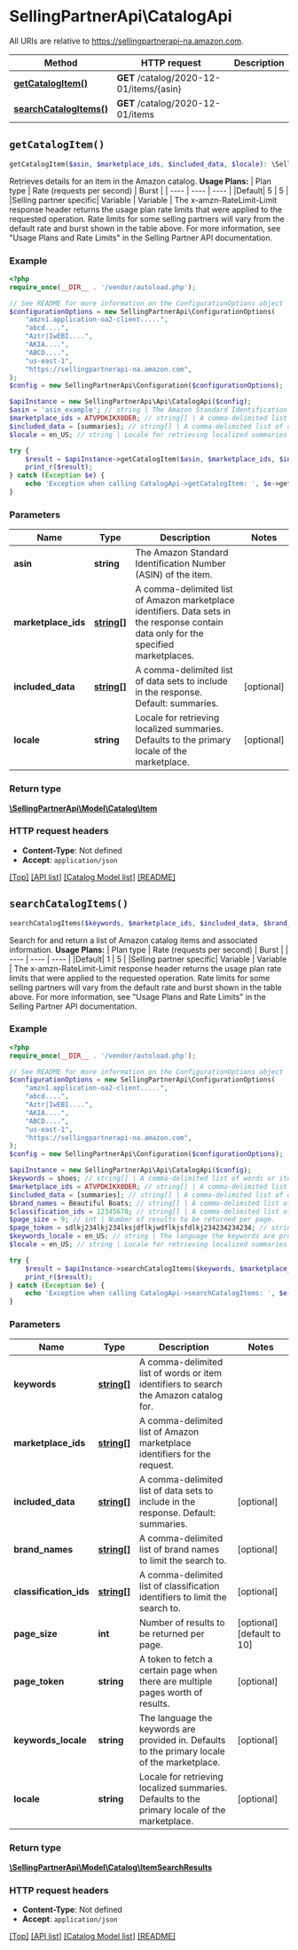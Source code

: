 # SellingPartnerApi\CatalogApi

All URIs are relative to https://sellingpartnerapi-na.amazon.com.

Method | HTTP request | Description
------------- | ------------- | -------------
[**getCatalogItem()**](CatalogApi.md#getCatalogItem) | **GET** /catalog/2020-12-01/items/{asin} | 
[**searchCatalogItems()**](CatalogApi.md#searchCatalogItems) | **GET** /catalog/2020-12-01/items | 


## `getCatalogItem()`

```php
getCatalogItem($asin, $marketplace_ids, $included_data, $locale): \SellingPartnerApi\Model\Catalog\Item
```



Retrieves details for an item in the Amazon catalog.  **Usage Plans:**  | Plan type | Rate (requests per second) | Burst | | ---- | ---- | ---- | |Default| 5 | 5 | |Selling partner specific| Variable | Variable |  The x-amzn-RateLimit-Limit response header returns the usage plan rate limits that were applied to the requested operation. Rate limits for some selling partners will vary from the default rate and burst shown in the table above. For more information, see \"Usage Plans and Rate Limits\" in the Selling Partner API documentation.

### Example

```php
<?php
require_once(__DIR__ . '/vendor/autoload.php');

// See README for more information on the ConfigurationOptions object
$configurationOptions = new SellingPartnerApi\ConfigurationOptions(
    "amzn1.application-oa2-client.....",
    "abcd....",
    "Aztr|IwEBI....",
    "AKIA....",
    "ABCD....",
    "us-east-1",
    "https://sellingpartnerapi-na.amazon.com",
);
$config = new SellingPartnerApi\Configuration($configurationOptions);

$apiInstance = new SellingPartnerApi\Api\CatalogApi($config);
$asin = 'asin_example'; // string | The Amazon Standard Identification Number (ASIN) of the item.
$marketplace_ids = ATVPDKIKX0DER; // string[] | A comma-delimited list of Amazon marketplace identifiers. Data sets in the response contain data only for the specified marketplaces.
$included_data = [summaries]; // string[] | A comma-delimited list of data sets to include in the response. Default: summaries.
$locale = en_US; // string | Locale for retrieving localized summaries. Defaults to the primary locale of the marketplace.

try {
    $result = $apiInstance->getCatalogItem($asin, $marketplace_ids, $included_data, $locale);
    print_r($result);
} catch (Exception $e) {
    echo 'Exception when calling CatalogApi->getCatalogItem: ', $e->getMessage(), PHP_EOL;
}
```

### Parameters

Name | Type | Description  | Notes
------------- | ------------- | ------------- | -------------
 **asin** | **string**| The Amazon Standard Identification Number (ASIN) of the item. |
 **marketplace_ids** | [**string[]**](../Model/Catalog/string.md)| A comma-delimited list of Amazon marketplace identifiers. Data sets in the response contain data only for the specified marketplaces. |
 **included_data** | [**string[]**](../Model/Catalog/string.md)| A comma-delimited list of data sets to include in the response. Default: summaries. | [optional]
 **locale** | **string**| Locale for retrieving localized summaries. Defaults to the primary locale of the marketplace. | [optional]

### Return type

[**\SellingPartnerApi\Model\Catalog\Item**](../Model/Catalog/Item.md)

### HTTP request headers

- **Content-Type**: Not defined
- **Accept**: `application/json`

[[Top]](#) [[API list]](../)
[[Catalog Model list]](../Model/Catalog)
[[README]](../../README.md)

## `searchCatalogItems()`

```php
searchCatalogItems($keywords, $marketplace_ids, $included_data, $brand_names, $classification_ids, $page_size, $page_token, $keywords_locale, $locale): \SellingPartnerApi\Model\Catalog\ItemSearchResults
```



Search for and return a list of Amazon catalog items and associated information.  **Usage Plans:**  | Plan type | Rate (requests per second) | Burst | | ---- | ---- | ---- | |Default| 1 | 5 | |Selling partner specific| Variable | Variable |  The x-amzn-RateLimit-Limit response header returns the usage plan rate limits that were applied to the requested operation. Rate limits for some selling partners will vary from the default rate and burst shown in the table above. For more information, see \"Usage Plans and Rate Limits\" in the Selling Partner API documentation.

### Example

```php
<?php
require_once(__DIR__ . '/vendor/autoload.php');

// See README for more information on the ConfigurationOptions object
$configurationOptions = new SellingPartnerApi\ConfigurationOptions(
    "amzn1.application-oa2-client.....",
    "abcd....",
    "Aztr|IwEBI....",
    "AKIA....",
    "ABCD....",
    "us-east-1",
    "https://sellingpartnerapi-na.amazon.com",
);
$config = new SellingPartnerApi\Configuration($configurationOptions);

$apiInstance = new SellingPartnerApi\Api\CatalogApi($config);
$keywords = shoes; // string[] | A comma-delimited list of words or item identifiers to search the Amazon catalog for.
$marketplace_ids = ATVPDKIKX0DER; // string[] | A comma-delimited list of Amazon marketplace identifiers for the request.
$included_data = [summaries]; // string[] | A comma-delimited list of data sets to include in the response. Default: summaries.
$brand_names = Beautiful Boats; // string[] | A comma-delimited list of brand names to limit the search to.
$classification_ids = 12345678; // string[] | A comma-delimited list of classification identifiers to limit the search to.
$page_size = 9; // int | Number of results to be returned per page.
$page_token = sdlkj234lkj234lksjdflkjwdflkjsfdlkj234234234234; // string | A token to fetch a certain page when there are multiple pages worth of results.
$keywords_locale = en_US; // string | The language the keywords are provided in. Defaults to the primary locale of the marketplace.
$locale = en_US; // string | Locale for retrieving localized summaries. Defaults to the primary locale of the marketplace.

try {
    $result = $apiInstance->searchCatalogItems($keywords, $marketplace_ids, $included_data, $brand_names, $classification_ids, $page_size, $page_token, $keywords_locale, $locale);
    print_r($result);
} catch (Exception $e) {
    echo 'Exception when calling CatalogApi->searchCatalogItems: ', $e->getMessage(), PHP_EOL;
}
```

### Parameters

Name | Type | Description  | Notes
------------- | ------------- | ------------- | -------------
 **keywords** | [**string[]**](../Model/Catalog/string.md)| A comma-delimited list of words or item identifiers to search the Amazon catalog for. |
 **marketplace_ids** | [**string[]**](../Model/Catalog/string.md)| A comma-delimited list of Amazon marketplace identifiers for the request. |
 **included_data** | [**string[]**](../Model/Catalog/string.md)| A comma-delimited list of data sets to include in the response. Default: summaries. | [optional]
 **brand_names** | [**string[]**](../Model/Catalog/string.md)| A comma-delimited list of brand names to limit the search to. | [optional]
 **classification_ids** | [**string[]**](../Model/Catalog/string.md)| A comma-delimited list of classification identifiers to limit the search to. | [optional]
 **page_size** | **int**| Number of results to be returned per page. | [optional] [default to 10]
 **page_token** | **string**| A token to fetch a certain page when there are multiple pages worth of results. | [optional]
 **keywords_locale** | **string**| The language the keywords are provided in. Defaults to the primary locale of the marketplace. | [optional]
 **locale** | **string**| Locale for retrieving localized summaries. Defaults to the primary locale of the marketplace. | [optional]

### Return type

[**\SellingPartnerApi\Model\Catalog\ItemSearchResults**](../Model/Catalog/ItemSearchResults.md)

### HTTP request headers

- **Content-Type**: Not defined
- **Accept**: `application/json`

[[Top]](#) [[API list]](../)
[[Catalog Model list]](../Model/Catalog)
[[README]](../../README.md)
